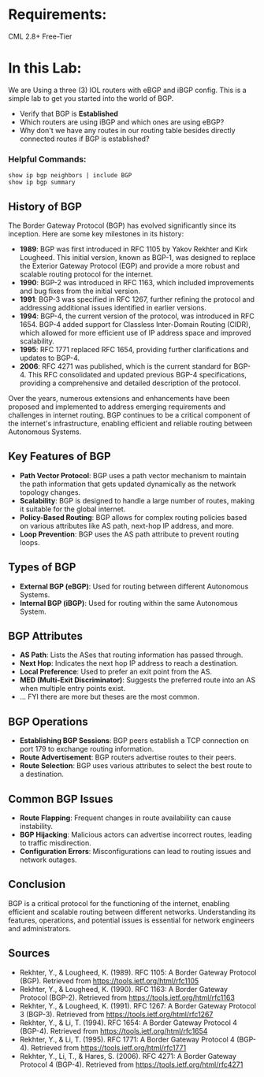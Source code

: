 # Requirements:  
CML 2.8+
Free-Tier

# In this Lab:
We are Using a three (3) IOL routers with eBGP and iBGP config. This is a simple lab to get you started into the world of BGP.

- Verify that BGP is **Established** 
- Which routers are using iBGP and which ones are using eBGP?
- Why don't we have any routes in our routing table besides directly connected routes if BGP is established?


### Helpful Commands:
```
show ip bgp neighbors | include BGP
show ip bgp summary

```

## History of BGP

The Border Gateway Protocol (BGP) has evolved significantly since its inception. Here are some key milestones in its history:

- **1989**: BGP was first introduced in RFC 1105 by Yakov Rekhter and Kirk Lougheed. This initial version, known as BGP-1, was designed to replace the Exterior Gateway Protocol (EGP) and provide a more robust and scalable routing protocol for the internet.
- **1990**: BGP-2 was introduced in RFC 1163, which included improvements and bug fixes from the initial version.
- **1991**: BGP-3 was specified in RFC 1267, further refining the protocol and addressing additional issues identified in earlier versions.
- **1994**: BGP-4, the current version of the protocol, was introduced in RFC 1654. BGP-4 added support for Classless Inter-Domain Routing (CIDR), which allowed for more efficient use of IP address space and improved scalability.
- **1995**: RFC 1771 replaced RFC 1654, providing further clarifications and updates to BGP-4.
- **2006**: RFC 4271 was published, which is the current standard for BGP-4. This RFC consolidated and updated previous BGP-4 specifications, providing a comprehensive and detailed description of the protocol.

Over the years, numerous extensions and enhancements have been proposed and implemented to address emerging requirements and challenges in internet routing. BGP continues to be a critical component of the internet's infrastructure, enabling efficient and reliable routing between Autonomous Systems.


## Key Features of BGP
- **Path Vector Protocol**: BGP uses a path vector mechanism to maintain the path information that gets updated dynamically as the network topology changes.
- **Scalability**: BGP is designed to handle a large number of routes, making it suitable for the global internet.
- **Policy-Based Routing**: BGP allows for complex routing policies based on various attributes like AS path, next-hop IP address, and more.
- **Loop Prevention**: BGP uses the AS path attribute to prevent routing loops.

## Types of BGP
- **External BGP (eBGP)**: Used for routing between different Autonomous Systems.
- **Internal BGP (iBGP)**: Used for routing within the same Autonomous System.

## BGP Attributes
- **AS Path**: Lists the ASes that routing information has passed through.
- **Next Hop**: Indicates the next hop IP address to reach a destination.
- **Local Preference**: Used to prefer an exit point from the AS.
- **MED (Multi-Exit Discriminator)**: Suggests the preferred route into an AS when multiple entry points exist.
- ... FYI there are more but theses are the most common.

## BGP Operations
- **Establishing BGP Sessions**: BGP peers establish a TCP connection on port 179 to exchange routing information.
- **Route Advertisement**: BGP routers advertise routes to their peers.
- **Route Selection**: BGP uses various attributes to select the best route to a destination.

## Common BGP Issues
- **Route Flapping**: Frequent changes in route availability can cause instability.
- **BGP Hijacking**: Malicious actors can advertise incorrect routes, leading to traffic misdirection.
- **Configuration Errors**: Misconfigurations can lead to routing issues and network outages.

## Conclusion
BGP is a critical protocol for the functioning of the internet, enabling efficient and scalable routing between different networks. Understanding its features, operations, and potential issues is essential for network engineers and administrators.

## Sources
- Rekhter, Y., & Lougheed, K. (1989). RFC 1105: A Border Gateway Protocol (BGP). Retrieved from https://tools.ietf.org/html/rfc1105
- Rekhter, Y., & Lougheed, K. (1990). RFC 1163: A Border Gateway Protocol (BGP-2). Retrieved from https://tools.ietf.org/html/rfc1163
- Rekhter, Y., & Lougheed, K. (1991). RFC 1267: A Border Gateway Protocol 3 (BGP-3). Retrieved from https://tools.ietf.org/html/rfc1267
- Rekhter, Y., & Li, T. (1994). RFC 1654: A Border Gateway Protocol 4 (BGP-4). Retrieved from https://tools.ietf.org/html/rfc1654
- Rekhter, Y., & Li, T. (1995). RFC 1771: A Border Gateway Protocol 4 (BGP-4). Retrieved from https://tools.ietf.org/html/rfc1771
- Rekhter, Y., Li, T., & Hares, S. (2006). RFC 4271: A Border Gateway Protocol 4 (BGP-4). Retrieved from https://tools.ietf.org/html/rfc4271

